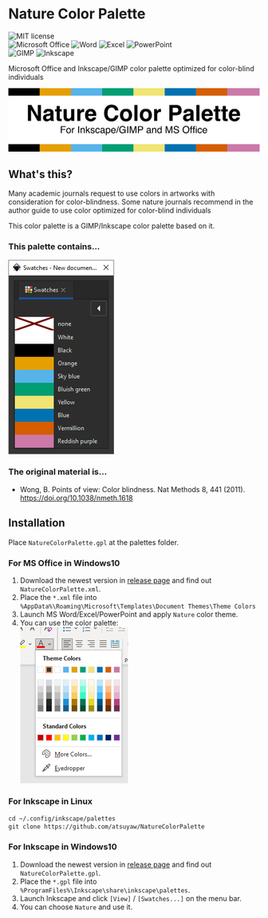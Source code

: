 # Nature Color Palette

![MIT license](https://img.shields.io/github/license/atsuyaw/NatureColorPalette)  
![Microsoft Office](https://img.shields.io/badge/-Microsoft_Office-D83B01.svg?style=flat&logo=MicrosoftOffice) ![Word](https://img.shields.io/badge/-Word-2B579A.svg?style=flat&logo=MicrosoftWord) ![Excel](https://img.shields.io/badge/-Excel-217346.svg?style=flat&logo=MicrosoftExcel) ![PowerPoint](https://img.shields.io/badge/-PowerPoint-B7472A.svg?style=flat&logo=MicrosoftPowerPoint)  
![GIMP](https://img.shields.io/badge/-GIMP-5C5543.svg?style=flat&logo=GIMP) ![Inkscape](https://img.shields.io/badge/-Inkscape-000.svg?style=flat&logo=Inkscape)

Microsoft Office and Inkscape/GIMP color palette optimized for color-blind individuals

![image](./ghMat/banner.png)

## What's this?

Many academic journals request to use colors in artworks with consideration for color-blindness.
Some nature journals recommend in the author guide to use color optimized for color-blind individuals

This color palette is a GIMP/Inkscape color palette based on it.

### This palette contains...

![palette](./ghMat/OpeOnInkscape.png)

### The original material is...

* Wong, B. Points of view: Color blindness. Nat Methods 8, 441 (2011). https://doi.org/10.1038/nmeth.1618

## Installation
Place `NatureColorPalette.gpl` at the palettes folder.

### For MS Office in Windows10
1. Download the newest version in [release page](https://github.com/atsuyaw/NatureColorPalette/releases) and find out  `NatureColorPalette.xml`.
1. Place the `*.xml` file into `%AppData%\Roaming\Microsoft\Templates\Document Themes\Theme Colors`
1. Launch MS Word/Excel/PowerPoint and apply `Nature` color theme.
1. You can use the color palette:  
![palette](./ghMat/OpeOnPpt.png)

### For Inkscape in Linux
```
cd ~/.config/inkscape/palettes
git clone https://github.com/atsuyaw/NatureColorPalette
```

### For Inkscape in Windows10
1. Download the newest version in [release page](https://github.com/atsuyaw/NatureColorPalette/releases) and find out  `NatureColorPalette.gpl`.
1. Place the `*.gpl` file into `%ProgramFiles%\Inkscape\share\inkscape\palettes`.
1. Launch Inkscape and click `[View]` / `[Swatches...]` on the menu bar.
1. You can choose `Nature` and use it.
